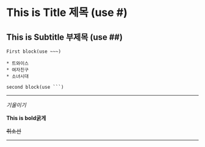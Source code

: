 # This is Title 제목 (use #)
## This is Subtitle 부제목  (use ##)
~~~
First block(use ~~~)

* 트와이스
* 여자친구
* 소녀시대
~~~



```
second block(use ```)
```
---

*기울이기*


**This is bold굵게**

~~취소선~~

---



